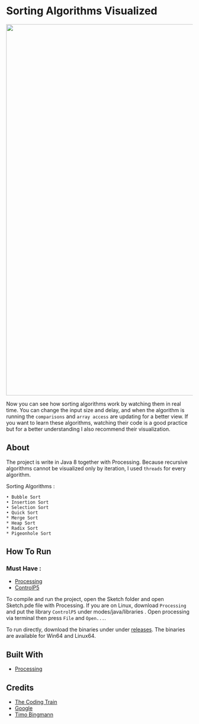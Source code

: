# Sorting Algorithms Visualized

<img width="1000" src="https://i.postimg.cc/vZBDxXTh/Capture.png">

Now you can see how sorting algorithms work by watching them in real time. You can change the input size and delay, and when the algorithm is running the `comparisons` and `array access` are updating for a better view. If you want to learn these algorithms, watching their code is a good practice but for a better understanding I also recommend their visualization. 

## About

The project is write in Java 8 together with Processing.
Because recursive algorithms cannot be visualized only by iteration, I used `threads` for every algorithm.

Sorting Algorithms :
```
• Bubble Sort
• Insertion Sort
• Selection Sort
• Quick Sort
* Merge Sort
* Heap Sort
* Radix Sort
* Pigeonhole Sort
```
## How To Run

### Must Have :

* [Processing](https://processing.org/)
* [ControlP5](http://www.sojamo.de/libraries/controlP5/)

To compile and run the project, open the Sketch folder and open Sketch.pde file with Processing.
If you are on Linux, download `Processing` and put the library `ControlP5` under modes/java/libraries . Open processing via terminal then press `File` and `Open...`.

To run directly, download the binaries under under [releases](https://github.com/StamateValentin/SortingAlgorithms/releases). The binaries are available for Win64 and Linux64.


## Built With

* [Processing](https://processing.org/)

## Credits

* [The Coding Train](https://www.youtube.com/user/shiffman)
* [Google](https://www.google.com/)
* [Timo Bingmann](https://www.youtube.com/watch?v=kPRA0W1kECg)
